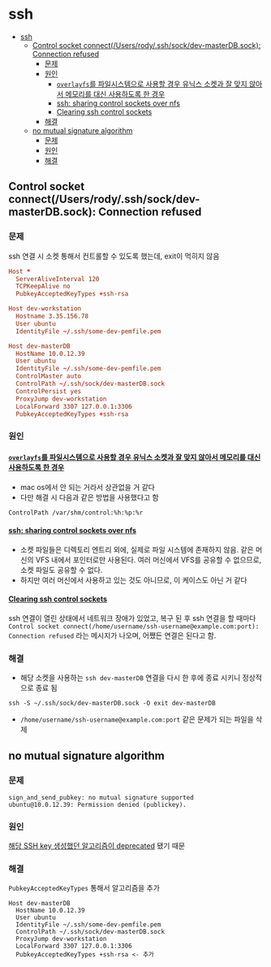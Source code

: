 # ssh

- [ssh](#ssh)
    - [Control socket connect(/Users/rody/.ssh/sock/dev-masterDB.sock): Connection refused](#control-socket-connectusersrodysshsockdev-masterdbsock-connection-refused)
        - [문제](#문제)
        - [원인](#원인)
            - [`overlayfs`를 파일시스템으로 사용할 경우 유닉스 소켓과 잘 맞지 않아서 메모리를 대신 사용하도록 한 경우](#overlayfs를-파일시스템으로-사용할-경우-유닉스-소켓과-잘-맞지-않아서-메모리를-대신-사용하도록-한-경우)
            - [ssh: sharing control sockets over nfs](#ssh-sharing-control-sockets-over-nfs)
            - [Clearing ssh control sockets](#clearing-ssh-control-sockets)
        - [해결](#해결)
    - [no mutual signature algorithm](#no-mutual-signature-algorithm)
        - [문제](#문제-1)
        - [원인](#원인-1)
        - [해결](#해결-1)

## Control socket connect(/Users/rody/.ssh/sock/dev-masterDB.sock): Connection refused

### 문제

ssh 연결 시 소켓 통해서 컨트롤할 수 있도록 했는데, exit이 먹히지 않음

```conf
Host *
  ServerAliveInterval 120
  TCPKeepAlive no
  PubkeyAcceptedKeyTypes +ssh-rsa

Host dev-workstation
  Hostname 3.35.156.78
  User ubuntu
  IdentityFile ~/.ssh/some-dev-pemfile.pem

Host dev-masterDB
  HostName 10.0.12.39
  User ubuntu
  IdentityFile ~/.ssh/some-dev-pemfile.pem
  ControlMaster auto
  ControlPath ~/.ssh/sock/dev-masterDB.sock
  ControlPersist yes
  ProxyJump dev-workstation
  LocalForward 3307 127.0.0.1:3306
  PubkeyAcceptedKeyTypes +ssh-rsa
```

### 원인

#### [`overlayfs`를 파일시스템으로 사용할 경우 유닉스 소켓과 잘 맞지 않아서 메모리를 대신 사용하도록 한 경우](https://stackoverflow.com/a/36479771)

- mac os에서 안 되는 거라서 상관없을 거 같다
- 다만 해결 시 다음과 같은 방법을 사용했다고 함

```shell
ControlPath /var/shm/control:%h:%p:%r
```

#### [ssh: sharing control sockets over nfs](https://superuser.com/questions/352263/ssh-sharing-control-sockets-over-nfs)

- 소켓 파일들은 디렉토리 엔트리 외에, 실제로 파일 시스템에 존재하지 않음. 같은 머신의 VFS 내에서 포인터로만 사용된다. 여러 머신에서 VFS를 공유할 수 없으므로, 소켓 파일도 공유할 수 없다.
- 하지만 여러 머신에서 사용하고 있는 것도 아니므로, 이 케이스도 아닌 거 같다

#### [Clearing ssh control sockets](https://shallowsky.com/blog/linux/ssh-tips.html)

ssh 연결이 열린 상태에서 네트워크 장애가 있었고, 복구 된 후 ssh 연결을 할 때마다 `Control socket connect(/home/username/ssh-username@example.com:port): Connection refused` 라는 메시지가 나오며, 어쨌든 연결은 된다고 함.

### 해결

- 해당 소켓을 사용하는 `ssh dev-masterDB` 연결을 다시 한 후에 종료 시키니 정상적으로 종료 됨

```shell
ssh -S ~/.ssh/sock/dev-masterDB.sock -O exit dev-masterDB
```

- `/home/username/ssh-username@example.com:port` 같은 문제가 되는 파일을 삭제

## no mutual signature algorithm

### 문제

```log
sign_and_send_pubkey: no mutual signature supported
ubuntu@10.0.12.39: Permission denied (publickey).
```

### 원인

[해당 SSH key 생성했던 알고리즘이 deprecated](https://confluence.atlassian.com/bitbucketserverkb/ssh-rsa-key-rejected-with-message-no-mutual-signature-algorithm-1026057701.html) 됐기 때문

### 해결

`PubkeyAcceptedKeyTypes` 통해서 알고리즘을 추가

```config
Host dev-masterDB
  HostName 10.0.12.39
  User ubuntu
  IdentityFile ~/.ssh/some-dev-pemfile.pem
  ControlPath ~/.ssh/sock/dev-masterDB.sock
  ProxyJump dev-workstation
  LocalForward 3307 127.0.0.1:3306
  PubkeyAcceptedKeyTypes +ssh-rsa <- 추가
```
